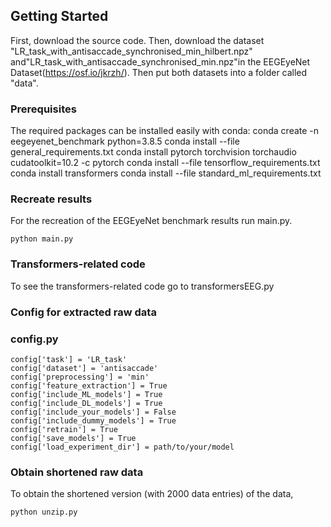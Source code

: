 ## Getting Started

First, download the source code.
Then, download the dataset "LR_task_with_antisaccade_synchronised_min_hilbert.npz" and"LR_task_with_antisaccade_synchronised_min.npz"in the EEGEyeNet Dataset(https://osf.io/jkrzh/). Then put both datasets into a folder called "data".

### Prerequisites
The required packages can be installed easily with conda:
conda create -n eegeyenet_benchmark python=3.8.5
conda install --file general_requirements.txt
conda install pytorch torchvision torchaudio cudatoolkit=10.2 -c pytorch
conda install --file tensorflow_requirements.txt
conda install transformers
conda install --file standard_ml_requirements.txt

### Recreate results

For the recreation of the EEGEyeNet benchmark results run main.py.
```
python main.py
```
### Transformers-related code

To see the transformers-related code go to transformersEEG.py

### Config for extracted raw data
### config.py
```
config['task'] = 'LR_task'
config['dataset'] = 'antisaccade'
config['preprocessing'] = 'min'
config['feature_extraction'] = True
config['include_ML_models'] = True
config['include_DL_models'] = True
config['include_your_models'] = False
config['include_dummy_models'] = True
config['retrain'] = True
config['save_models'] = True
config['load_experiment_dir'] = path/to/your/model
```

### Obtain shortened raw data
To obtain the shortened version (with 2000 data entries) of the data, 
```
python unzip.py
```